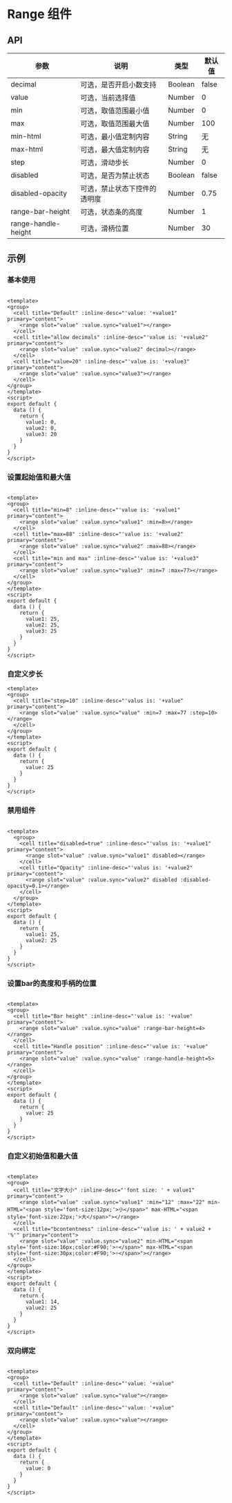 # Range 组件

## API

| 参数         | 说明                  | 类型        | 默认值 |
| ----------- | ---------------------- | ---------- | ------- |
| decimal | 可选，是否开启小数支持 | Boolean | false |
| value | 可选，当前选择值 | Number | 0 |
| min | 可选，取值范围最小值 | Number | 0 |
| max | 可选，取值范围最大值 | Number | 100 |
| min-html | 可选，最小值定制内容 | String | 无 |
| max-html | 可选，最大值定制内容 | String | 无 |
| step | 可选，滑动步长 | Number | 0 |
| disabled | 可选，是否为禁止状态 | Boolean | false |
| disabled-opacity | 可选，禁止状态下控件的透明度 | Number | 0.75 |
| range-bar-height | 可选，状态条的高度 | Number | 1 |
| range-handle-height | 可选，滑柄位置 | Number | 30 |


## 示例

### 基本使用

``` vux width=100% height=220px components=Group,Cell,Range

<template>
<group>
  <cell title="Default" :inline-desc="'value: '+value1" primary="content">
    <range slot="value" :value.sync="value1"></range>
  </cell>
  <cell title="allow decimals" :inline-desc="'value is: '+value2" primary="content">
    <range slot="value" :value.sync="value2" decimal></range>
  </cell>
  <cell title="value=20" :inline-desc="'value is: '+value3" primary="content">
    <range slot="value" :value.sync="value3"></range>
  </cell>
</group>
</template>
<script>
export default {
  data () {
    return {
      value1: 0,
      value2: 0,
      value3: 20
    }
  }
}
</script>
```

### 设置起始值和最大值

``` vux width=100% height=210px components=Group,Cell,Range

<template>
<group>
  <cell title="min=8" :inline-desc="'value is: '+value1" primary="content">
    <range slot="value" :value.sync="value1" :min=8></range>
  </cell>
  <cell title="max=88" :inline-desc="'value is: '+value2" primary="content">
    <range slot="value" :value.sync="value2" :max=88></range>
  </cell>
  <cell title="min and max" :inline-desc="'value is: '+value3" primary="content">
    <range slot="value" :value.sync="value3" :min=7 :max=77></range>
  </cell>
</group>
</template>
<script>
export default {
  data () {
    return {
      value1: 25,
      value2: 25,
      value3: 25
    }
  }
}
</script>
```

### 自定义步长

``` vux width=100% height=100px components=Group,Cell,Range
<template>
<group>
  <cell title="step=10" :inline-desc="'valus is: '+value" primary="content">
    <range slot="value" :value.sync="value" :min=7 :max=77 :step=10></range>
  </cell>
</group>
</template>
<script>
export default {
  data () {
    return {
      value: 25
    }
  }
}
</script>
```

### 禁用组件

``` vux width=100% height=150px components=Group,Cell,Range

<template>
  <group>
    <cell title="disabled=true" :inline-desc="'valus is: '+value1" primary="content">
      <range slot="value" :value.sync="value1" disabled></range>
    </cell>
    <cell title="Opacity" :inline-desc="'valus is: '+value2" primary="content">
      <range slot="value" :value.sync="value2" disabled :disabled-opacity=0.1></range>
    </cell>
  </group>
</template>
<script>
export default {
  data () {
    return {
      value1: 25,
      value2: 25
    }
  }
}
</script>
```

### 设置bar的高度和手柄的位置

``` vux width=100% height=150px components=Group,Cell,Range

<template>
<group>
  <cell title="Bar height" :inline-desc="'value is: '+value" primary="content">
    <range slot="value" :value.sync="value" :range-bar-height=4></range>
  </cell>
  <cell title="Handle position" :inline-desc="'value is: '+value" primary="content">
    <range slot="value" :value.sync="value" :range-handle-height=5></range>
  </cell>
</group>
</template>
<script>
export default {
  data () {
    return {
      value: 25
    }
  }
}
</script>
```

### 自定义初始值和最大值

``` vux width=100% height=150px components=Group,Cell,Range

<template>
<group>
  <cell title="文字大小" :inline-desc="'font size: ' + value1" primary="content">
    <range slot="value" :value.sync="value1" :min="12" :max="22" min-HTML="<span style='font-size:12px;'>小</span>" max-HTML="<span style='font-size:22px;'>大</span>"></range>
  </cell>
  <cell title="bcontentness" :inline-desc="'value is: ' + value2 + '%'" primary="content">
    <range slot="value" :value.sync="value2" min-HTML="<span style='font-size:16px;color:#F90;'>☼</span>" max-HTML="<span style='font-size:30px;color:#F90;'>☼</span>"></range>
  </cell>
</group>
</template>
<script>
export default {
  data () {
    return {
      value1: 14,
      value2: 25
    }
  }
}
</script>
```

### 双向绑定

``` vux width=100% height=150px components=Group,Cell,Range

<template>
<group>
  <cell title="Default" :inline-desc="'value: '+value" primary="content">
    <range slot="value" :value.sync="value"></range>
  </cell>
  <cell title="Default" :inline-desc="'value: '+value" primary="content">
    <range slot="value" :value.sync="value"></range>
  </cell>
</group>
</template>
<script>
export default {
  data () {
    return {
      value: 0
    }
  }
}
</script>
```